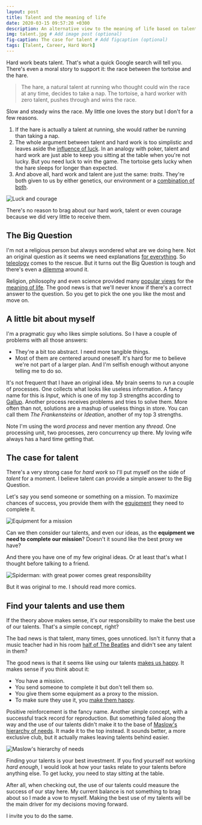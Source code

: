 ```yaml
---
layout: post
title: Talent and the meaning of life
date: 2020-03-15 09:57:20 +0300
description: An alternative view to the meaning of life based on talents. # Add post description (optional)
img: talent.jpg # Add image post (optional)
fig-caption: The case for talent # Add figcaption (optional)
tags: [Talent, Career, Hard Work]
---
```

Hard work beats talent. That's what a quick Google search will tell you. There's even a moral story to support it: the race between the tortoise and the hare. 

>The hare, a natural talent at running who thought could win the race at any time, decides to take a nap. The tortoise, a hard worker with zero talent, pushes through and wins the race.

Slow and steady wins the race. My little one loves the story but I don't for a few reasons. 

1. If the hare is actually a talent at running, she would rather be running than taking a nap. 
2. The whole argument between talent and hard work is too simplistic and leaves aside the [influence of luck](https://www.scientificamerican.com/article/does-success-come-mostly-from-talent-hard-work-mdash-or-luck/). In an analogy with poker, talent and hard work are just able to keep you sitting at the table when you're not lucky. But you need luck to win the game. The tortoise gets lucky when the hare sleeps for longer than expected.
3. And above all, hard work and talent are just the same: _traits_. They're both given to us by either genetics, our environment or a [combination of both](https://en.wikipedia.org/wiki/Epigenetics).

![Luck and courage]({{site.baseurl}}/assets/img/luck-courage.jpg)

There's no reason to brag about our hard work, talent or even courage because we did very little to receive them.

## The Big Question​
I'm not a religious person but always wondered what are we doing here. Not an original question as it seems we need explanations [for everything](https://blogs.scientificamerican.com/mind-guest-blog/why-we-wonder-why/). So [teleology](https://en.wikipedia.org/wiki/Teleology) comes to the rescue. But it turns out the Big Question is tough and there's even a [dilemma](https://www.psychologytoday.com/us/blog/philosophy-dispatches/201111/the-teleologists-dilemma-life-has-no-purpose?collection=81244) around it.

Religion, philosophy and even science provided many [popular views](https://en.wikipedia.org/wiki/Meaning_of_life#Popular_views) for the [meaning of life](https://plato.stanford.edu/entries/life-meaning/). The good news is that we'll never know if there's a correct answer to the question. So you get to pick the one you like the most and move on.

## A little bit about myself
I'm a pragmatic guy who likes simple solutions. So I have a couple of problems with all those answers:

*   They're a bit too abstract. I need more tangible things.
*   Most of them are centered around oneself. It's hard for me to believe we're not part of a larger plan. And I'm selfish enough without anyone telling me to do so.

It's not frequent that I have an original idea. My brain seems to run a couple of processes. One collects what looks like useless information. A fancy name for this is _Input_, which is one of my top 3 strengths according to [Gallup](https://www.gallup.com/cliftonstrengths/en/252137/home.aspx). Another process receives problems and tries to solve them. More often than not, solutions are a mashup of useless things in store. You can call them _The Frankensteins_ or _Ideation_, another of my top 3 strengths. 

Note I'm using the word _process_ and never mention any _thread_. One processing unit, two processes, zero concurrency up there. My loving wife always has a hard time getting that.

## The case for talent
There's a very strong case for _hard work_ so I'll put myself on the side of _talent_ for a moment. I believe talent can provide a simple answer to the Big Question.

Let's say you send someone or something on a mission. To maximize chances of success, you provide them with the [equipment](https://mars.nasa.gov/msl/spacecraft/instruments/summary/) they need to complete it.

![Equipment for a mission]({{site.baseurl}}/assets/img/rover.jpg)

Can we then consider our talents, and even our ideas, as the **equipment we need to complete our mission**? Doesn't it sound like the best proxy we have?

And there you have one of my few original ideas. Or at least that's what I thought before talking to a friend.

![Spiderman: with great power comes great responsibility]({{site.baseurl}}/assets/img/spiderman.jpg)

But it was original to me. I should read more comics.

## Find your talents and use them
If the theory above makes sense, it's our responsibility to make the best use of our talents. That's a simple concept, right? 

The bad news is that talent, many times, goes unnoticed. Isn't it funny that a music teacher had in his room [half of The Beatles](https://www.youtube.com/watch?v=FLbXrNGVXfE) and didn't see any talent in them? 

The good news is that it seems like using our talents [makes us happy](https://www.amazon.com/First-Break-All-Rules-Differently/dp/1531865208). It makes sense if you think about it:

*   You have a mission.
*   You send someone to complete it but don't tell them so.
*   You give them some equipment as a proxy to the mission.
*   To make sure they use it, you [make them happy](https://www.psychologytoday.com/us/blog/evolution-the-self/200904/the-wisdom-spontaneity-part-5).

Positive reinforcement is the fancy name. Another simple concept, with a successful track record for reproduction. But something failed along the way and the use of our talents didn't make it to the base of [Maslow's hierarchy of needs](https://www.simplypsychology.org/maslow.html). It made it to the top instead. It sounds better, a more exclusive club, but it actually makes leaving talents behind easier.

![Maslow's hierarchy of needs]({{site.baseurl}}/assets/img/maslow.jpg)

Finding your talents is your best investment. If you find yourself not working _hard enough_, I would look at how your tasks relate to your talents before anything else. To get lucky, you need to stay sitting at the table.

After all, when checking out, the use of our talents could measure the success of our stay here. My current balance is not something to brag about so I made a vow to myself. Making the best use of my talents will be the main driver for my decisions moving forward.

I invite you to do the same.
